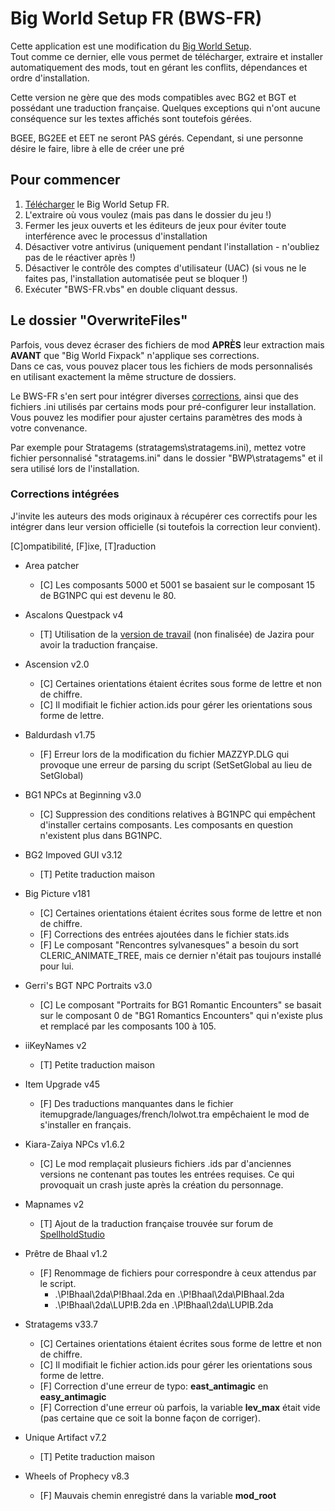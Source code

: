 # Big World Setup FR (BWS-FR)

Cette application est une modification du [Big World Setup](<https://github.com/BigWorldSetup/BigWorldSetup>).  
Tout comme ce dernier, elle vous permet de télécharger, extraire et installer automatiquement des mods, tout en gérant les conflits, dépendances et ordre d'installation.

Cette version ne gère que des mods compatibles avec BG2 et BGT et possédant une traduction française. Quelques exceptions qui n'ont aucune conséquence sur les textes affichés sont toutefois gérées.

BGEE, BG2EE et EET ne seront PAS gérés.
Cependant, si une personne désire le faire, libre à elle de créer une pré

## Pour commencer

1. [Télécharger](<https://github.com/Selphira/BigWorldSetupFR/archive/master.zip>) le Big World Setup FR.
2. L'extraire où vous voulez (mais pas dans le dossier du jeu !)
3. Fermer les jeux ouverts et les éditeurs de jeux pour éviter toute interférence avec le processus d'installation
4. Désactiver votre antivirus (uniquement pendant l'installation - n'oubliez pas de le réactiver après !)
5. Désactiver le contrôle des comptes d'utilisateur (UAC) (si vous ne le faites pas, l'installation automatisée peut se bloquer !)
6. Exécuter "BWS-FR.vbs" en double cliquant dessus.

## Le dossier "OverwriteFiles"
Parfois, vous devez écraser des fichiers de mod **APRÈS** leur extraction mais **AVANT** que "Big World Fixpack" n'applique ses corrections.  
Dans ce cas, vous pouvez placer tous les fichiers de mods personnalisés en utilisant exactement la même structure de dossiers.

Le BWS-FR s'en sert pour intégrer diverses [corrections](#corrections), ainsi que des fichiers .ini utilisés par certains mods pour pré-configurer leur installation.  
Vous pouvez les modifier pour ajuster certains paramètres des mods à votre convenance. 

Par exemple pour Stratagems (stratagems\stratagems.ini), mettez votre fichier personnalisé "stratagems.ini" dans le dossier "BWP\stratagems" et il sera utilisé lors de l'installation.

### <a name="corrections"></a>Corrections intégrées

J'invite les auteurs des mods originaux à récupérer ces correctifs pour les intégrer dans leur version officielle (si toutefois la correction leur convient).

\[C\]ompatibilité, \[F\]ixe, \[T\]raduction

- Area patcher
  - \[C\] Les composants 5000 et 5001 se basaient sur le composant 15 de BG1NPC qui est devenu le 80.

- Ascalons Questpack v4
  - \[T\] Utilisation de la [version de travail](<https://github.com/Jazira33/AC_QUEST>) (non finalisée) de Jazira pour avoir la traduction française.

- Ascension v2.0
  - \[C\] Certaines orientations étaient écrites sous forme de lettre et non de chiffre.
  - \[C\] Il modifiait le fichier action.ids pour gérer les orientations sous forme de lettre.

- Baldurdash v1.75
  - \[F\] Erreur lors de la modification du fichier MAZZYP.DLG qui provoque une erreur de parsing du script (SetSetGlobal au lieu de SetGlobal)

- BG1 NPCs at Beginning v3.0
  - \[C\] Suppression des conditions relatives à BG1NPC qui empêchent d'installer certains composants. Les composants en question n'existent plus dans BG1NPC.

- BG2 Impoved GUI v3.12
  - \[T\] Petite traduction maison

- Big Picture v181
  - \[C\] Certaines orientations étaient écrites sous forme de lettre et non de chiffre. 
  - \[F\] Corrections des entrées ajoutées dans le fichier stats.ids
  - \[F\] Le composant "Rencontres sylvanesques" a besoin du sort CLERIC_ANIMATE_TREE, mais ce dernier n'était pas toujours installé pour lui.

- Gerri's BGT NPC Portraits v3.0
  - \[C\] Le composant "Portraits for BG1 Romantic Encounters" se basait sur le composant 0 de "BG1 Romantics Encounters" qui n'existe plus et remplacé par les composants 100 à 105. 

- iiKeyNames v2
  - \[T\] Petite traduction maison

- Item Upgrade v45
  - \[F\] Des traductions manquantes dans le fichier itemupgrade/languages/french/lolwot.tra empêchaient le mod de s'installer en français.

- Kiara-Zaiya NPCs v1.6.2
  - \[C\] Le mod remplaçait plusieurs fichiers .ids par d'anciennes versions ne contenant pas toutes les entrées requises.
     Ce qui provoquait un crash juste après la création du personnage.

- Mapnames v2
  - \[T\] Ajout de la traduction française trouvée sur forum de [SpellholdStudio](<http://www.shsforums.net/topic/46634-sword-coast-map-labels/?p=545744>)

- Prêtre de Bhaal v1.2
  - \[F\] Renommage de fichiers pour correspondre à ceux attendus par le script.
    - .\P!Bhaal\2da\P!Bhaal.2da en .\P!Bhaal\2da\PIBhaal.2da
    - .\P!Bhaal\2da\LUP!B.2da en .\P!Bhaal\2da\LUPIB.2da

- Stratagems v33.7
  - \[C\] Certaines orientations étaient écrites sous forme de lettre et non de chiffre. 
  - \[C\] Il modifiait le fichier action.ids pour gérer les orientations sous forme de lettre.
  - \[F\] Correction d'une erreur de typo: **east_antimagic** en **easy_antimagic**
  - \[F\] Correction d'une erreur où parfois, la variable **lev_max** était vide (pas certaine que ce soit la bonne façon de corriger).

- Unique Artifact v7.2
  - \[T\] Petite traduction maison

- Wheels of Prophecy v8.3
  - \[F\] Mauvais chemin enregistré dans la variable **mod_root**